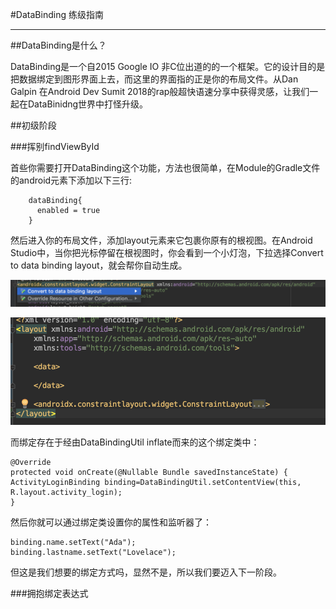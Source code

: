 #DataBinding 练级指南
___
##DataBinding是什么？

DataBinding是一个自2015 Google IO 非C位出道的的一个框架。它的设计目的是把数据绑定到图形界面上去，而这里的界面指的正是你的布局文件。从Dan Galpin 在Android Dev Sumit 2018的rap般超快语速分享中获得灵感，让我们一起在DataBinidng世界中打怪升级。

##初级阶段

###挥别findViewById

首些你需要打开DataBinding这个功能，方法也很简单，在Module的Gradle文件的android元素下添加以下三行:
		
		dataBinding{
		  enabled = true
		}

然后进入你的布局文件，添加layout元素来它包裹你原有的根视图。在Android Studio中，当你把光标停留在根视图时，你会看到一个小灯泡，下拉选择Convert to data binding layout，就会帮你自动生成。

![小灯泡](https://raw.githubusercontent.com/jinyulei0710/kaixue-docs/master/JetPack/%E5%9B%BE%E7%89%87%E5%BA%93/light_bulb.png)

![生成结果](https://raw.githubusercontent.com/jinyulei0710/kaixue-docs/master/JetPack/%E5%9B%BE%E7%89%87%E5%BA%93/layout_element.png)

而绑定存在于经由DataBindingUtil inflate而来的这个绑定类中：

	@Override
    protected void onCreate(@Nullable Bundle savedInstanceState) {
    ActivityLoginBinding binding=DataBindingUtil.setContentView(this, R.layout.activity_login);
    }

然后你就可以通过绑定类设置你的属性和监听器了：
    
    binding.name.setText("Ada");
    binding.lastname.setText("Lovelace");
    
但这是我们想要的绑定方式吗，显然不是，所以我们要迈入下一阶段。

###拥抱绑定表达式

